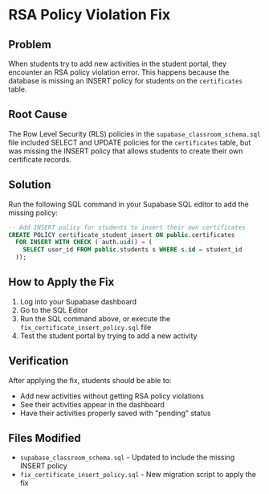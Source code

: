 # RSA Policy Violation Fix

## Problem
When students try to add new activities in the student portal, they encounter an RSA policy violation error. This happens because the database is missing an INSERT policy for students on the `certificates` table.

## Root Cause
The Row Level Security (RLS) policies in the `supabase_classroom_schema.sql` file included SELECT and UPDATE policies for the `certificates` table, but was missing the INSERT policy that allows students to create their own certificate records.

## Solution
Run the following SQL command in your Supabase SQL editor to add the missing policy:

```sql
-- Add INSERT policy for students to insert their own certificates
CREATE POLICY certificate_student_insert ON public.certificates
  FOR INSERT WITH CHECK ( auth.uid() = (
    SELECT user_id FROM public.students s WHERE s.id = student_id
  ));
```

## How to Apply the Fix

1. Log into your Supabase dashboard
2. Go to the SQL Editor
3. Run the SQL command above, or execute the `fix_certificate_insert_policy.sql` file
4. Test the student portal by trying to add a new activity

## Verification
After applying the fix, students should be able to:
- Add new activities without getting RSA policy violations
- See their activities appear in the dashboard
- Have their activities properly saved with "pending" status

## Files Modified
- `supabase_classroom_schema.sql` - Updated to include the missing INSERT policy
- `fix_certificate_insert_policy.sql` - New migration script to apply the fix